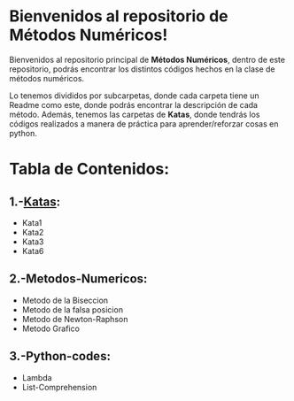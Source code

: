 # Bienvenidos al repositorio de Métodos Numéricos!

Bienvenidos al repositorio principal de **Métodos Numéricos**, dentro de este repositorio, podrás encontrar los distintos códigos hechos en la clase de métodos numéricos.

Lo tenemos divididos por subcarpetas, donde cada carpeta tiene un Readme como este, donde podrás encontrar la descripción de cada método. Además, tenemos las carpetas de **Katas**, donde tendrás los códigos realizados a manera de práctica para aprender/reforzar cosas en python.


# Tabla de Contenidos:
1.-[Katas](../../tree/master/Katas):
-
- Kata1
- Kata2
- Kata3
- Kata6 

2.-Metodos-Numericos:
- 
- Metodo de la Biseccion
- Metodo de la falsa posicion
- Metodo de Newton-Raphson
- Metodo Grafico

3.-Python-codes:
-
- Lambda
- List-Comprehension
